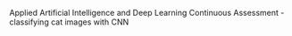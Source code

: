 Applied Artificial Intelligence and Deep Learning Continuous Assessment - classifying cat images with CNN
